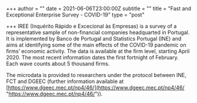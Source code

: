 +++
author = ""
date = 2021-06-06T23:00:00Z
subtitle = ""
title = "Fast and Exceptional Enterprise Survey - COVID-19"
type = "post"

+++
IREE (Inquérito Rápido e Excecional às Empresas) is a survey of a representative sample of non-financial companies headquarted in Portugal. It is implemented by Banco de Portugal and Statistics Portugal (INE) and aims at identifying some of the main effects of the COVID-19 pandemic on firms’ economic activity. The data is available at the firm level, starting April 2020. The most recent information dates the first fortnight of February. Each wave counts about 5 thousand firms.

The microdata is provided to researchers under the protocol between INE, FCT and DGEEC (further information available at [https://www.dgeec.mec.pt/np4/46/](https://www.dgeec.mec.pt/np4/46/ "https://www.dgeec.mec.pt/np4/46/")).